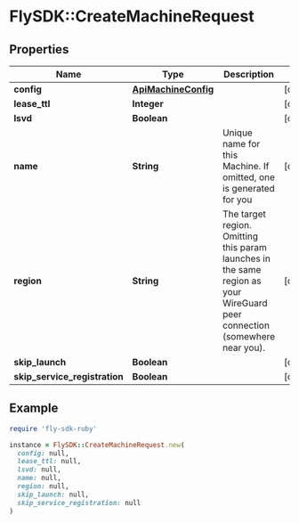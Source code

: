 # FlySDK::CreateMachineRequest

## Properties

| Name | Type | Description | Notes |
| ---- | ---- | ----------- | ----- |
| **config** | [**ApiMachineConfig**](ApiMachineConfig.md) |  | [optional] |
| **lease_ttl** | **Integer** |  | [optional] |
| **lsvd** | **Boolean** |  | [optional] |
| **name** | **String** | Unique name for this Machine. If omitted, one is generated for you | [optional] |
| **region** | **String** | The target region. Omitting this param launches in the same region as your WireGuard peer connection (somewhere near you). | [optional] |
| **skip_launch** | **Boolean** |  | [optional] |
| **skip_service_registration** | **Boolean** |  | [optional] |

## Example

```ruby
require 'fly-sdk-ruby'

instance = FlySDK::CreateMachineRequest.new(
  config: null,
  lease_ttl: null,
  lsvd: null,
  name: null,
  region: null,
  skip_launch: null,
  skip_service_registration: null
)
```

